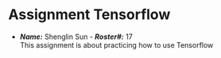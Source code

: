 # Assignment Tensorflow
- ***Name:*** Shenglin Sun - ***Roster#:*** 17\
This assignment is about practicing how to use Tensorflow
